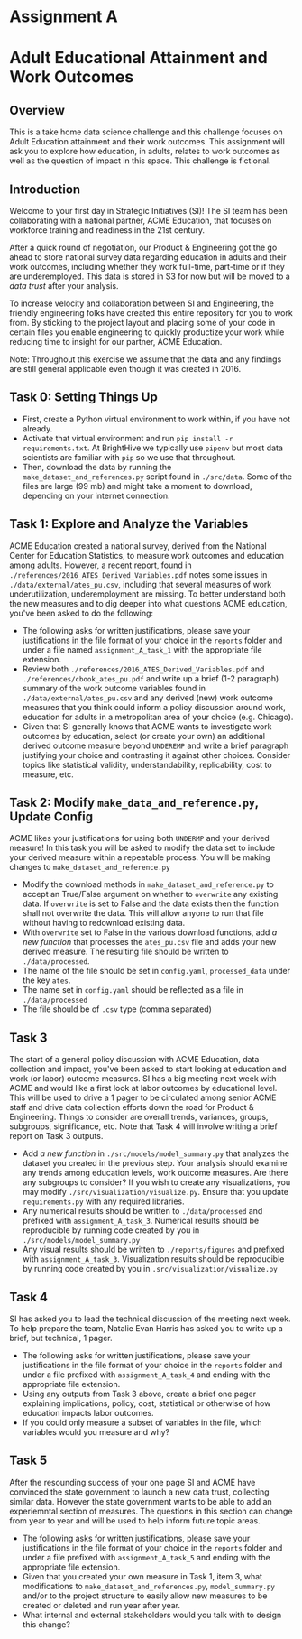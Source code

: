 # Assignment A
# Adult Educational Attainment and Work Outcomes

## Overview
This is a take home data science challenge and this challenge focuses on Adult Education attainment and their work outcomes. This assignment will ask you to explore how education, in adults, relates to work outcomes as well as the question of impact in this space. This challenge is fictional.

## Introduction
Welcome to your first day in Strategic Initiatives (SI)! The SI team has been collaborating with a national partner, ACME Education, that focuses on workforce training and readiness in the 21st century.

After a quick round of negotiation, our Product & Engineering got the go ahead to store national survey data regarding education in adults and their work outcomes, including whether they work full-time, part-time or if they are underemployed. This data is stored in S3 for now but will be moved to a _data trust_ after your analysis.

To increase velocity and collaboration between SI and Engineering, the friendly engineering folks have created this entire repository for you to work from. By sticking to the project layout and placing some of your code in certain files you enable engineering to quickly productize your work while reducing time to insight for our partner, ACME Education.

Note: Throughout this exercise we assume that the data and any findings are still general applicable even though it was created in 2016.

## Task 0: Setting Things Up
* First, create a Python virtual environment to work within, if you have not already.
* Activate that virtual environment and run `pip install -r requirements.txt`. At BrightHive we typically use `pipenv` but most data scientists are familiar with `pip` so we use that throughout.
* Then, download the data by running the `make_dataset_and_references.py` script found in `./src/data`. Some of the files are large (99 mb) and might take a moment to download, depending on your internet connection.

## Task 1: Explore and Analyze the Variables
ACME Education created a national survey, derived from the National Center for Education Statistics, to measure work outcomes and education among adults. However, a recent report, found in `./references/2016_ATES_Derived_Variables.pdf` notes some issues in `./data/external/ates_pu.csv`, including that several measures of work underutilization, underemployment are missing. To better understand both the new measures and to dig deeper into what questions ACME education, you've been asked to do the following:

* The following asks for written justifications, please save your justifications in the file format of your choice in the `reports` folder and under a file named `assignment_A_task_1` with the appropriate file extension.
* Review both `./references/2016_ATES_Derived_Variables.pdf` and `./references/cbook_ates_pu.pdf` and write up a brief (1-2 paragraph) summary of the work outcome variables found in `./data/external/ates_pu.csv` and any derived (new) work outcome measures that you think could inform a policy discussion around work, education for adults in a metropolitan area of your choice (e.g. Chicago).
* Given that SI generally knows that ACME wants to investigate work outcomes by education, select (or create your own) an additional derived outcome measure beyond `UNDEREMP` and write a brief paragraph justifying your choice and contrasting it against other choices. Consider topics like statistical validity, understandability, replicability, cost to measure, etc.

## Task 2: Modify `make_data_and_reference.py`, Update Config
ACME likes your justifications for using both `UNDERMP` and your derived measure! In this task you will be asked to modify the data set to include your derived measure within a repeatable process. You will be making changes to `make_dataset_and_reference.py`

* Modify the download methods in `make_dataset_and_reference.py` to accept an True/False argument on whether to `overwrite` any existing data. If `overwrite` is set to False and the data exists then the function shall not overwrite the data. This will allow anyone to run that file without having to redownload existing data.
* With `overwrite` set to False in the various download functions, add _a new function_ that processes the `ates_pu.csv` file and adds your new derived measure. The resulting file should be written to `./data/processed`.
 * The name of the file should be set in `config.yaml`, `processed_data` under the key `ates`.
 * The name set in `config.yaml` should be reflected as a file in `./data/processed`
 * The file should be of `.csv` type (comma separated)

## Task 3
The start of a general policy discussion with ACME Education, data collection and impact, you've been asked to start looking at education and work (or labor) outcome measures. SI has a big meeting next week with ACME and would like a first look at labor outcomes by educational level. This will be used to drive a 1 pager to be circulated among senior ACME staff and drive data collection efforts down the road for Product & Engineering. Things to consider are overall trends, variances, groups, subgroups, significance, etc. Note that Task 4 will involve writing a brief report on Task 3 outputs.

* Add _a new function_ in `./src/models/model_summary.py` that analyzes the dataset you created in the previous step. Your analysis should examine any trends among education levels, work outcome measures. Are there any subgroups to consider? If you wish to create any visualizations, you may modify `./src/visualization/visualize.py`. Ensure that you update `requirements.py` with any required libraries.
* Any numerical results should be written to `./data/processed` and prefixed with `assignment_A_task_3`. Numerical results should be reproducible by running code created by you in `./src/models/model_summary.py` 
* Any visual results should be written to `./reports/figures` and prefixed with  `assignment_A_task_3`. Visualization results should be reproducible by running code created by you in `.src/visualization/visualize.py`

## Task 4
SI has asked you to lead the technical discussion of the meeting next week. To help prepare the team, Natalie Evan Harris has asked you to write up a brief, but technical, 1 pager.

* The following asks for written justifications, please save your justifications in the file format of your choice in the `reports` folder and under a file prefixed with `assignment_A_task_4` and ending with the appropriate file extension.
* Using any outputs from Task 3 above, create a brief one pager explaining implications, policy, cost, statistical or otherwise of how education impacts labor outcomes.
* If you could only measure a subset of variables in the file, which variables would you measure and why?

## Task 5
After the resounding success of your one page SI and ACME have convinced the state government to launch a new data trust, collecting similar data. However the state government wants to be able to add an experiemntal section of measures. The questions in this section can change from year to year and will be used to help inform future topic areas.

* The following asks for written justifications, please save your justifications in the file format of your choice in the `reports` folder and under a file prefixed with `assignment_A_task_5` and ending with the appropriate file extension.
* Given that you created your own measure in Task 1, item 3, what modifications to `make_dataset_and_references.py`, `model_summary.py` and/or to the project structure to easily allow new measures to be created or deleted and run year after year.
* What internal and external stakeholders would you talk with to design this change? 